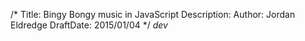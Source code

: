 /*
Title: Bingy Bongy music in JavaScript
Description:
Author: Jordan Eldredge
DraftDate: 2015/01/04
*/
*dev*

<script>
var audioContext = new (window.AudioContext || window.webkitAudioContext)();
var bufferSize = 400 * audioContext.sampleRate;
var bingyBuffer = audioContext.createBuffer(1, bufferSize, audioContext.sampleRate);
var output = bingyBuffer.getChannelData(0);

register = [];
for (var i = 0; i < 2048; i++) {
    register[i] = true;
}

flipflop = true;
pointer = 0;
for (var i = 0; i < bufferSize; i++) {
    output[i] = register[pointer] ? 1 : -1;
    flipflop = register[pointer] ? !flipflop : flipflop;

    register[pointer] = flipflop;
    pointer++;
    if(pointer >= register.length)
        pointer = 0;
}


var bingy = audioContext.createBufferSource();
bingy.connect(audioContext.destination);
bingy.buffer = bingyBuffer;
bingy.start(0);

</script>
